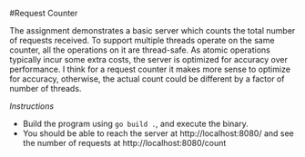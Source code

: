#Request Counter

The assignment demonstrates a basic server which counts the total number of requests received. To support multiple threads operate on the same counter, all the operations on it are thread-safe. As atomic operations typically incur some extra costs, the server is optimized for accuracy over performance. I think for a request counter it makes more sense to optimize for accuracy, otherwise, the actual count could be different by a factor of number of threads.

*Instructions*

- Build the program using `go build .`, and execute the binary.
- You should be able to reach the server at http://localhost:8080/ and see the number of requests at http://localhost:8080/count